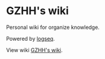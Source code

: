 # GZHH's wiki

Personal wiki for organize knowledge.
  
Powered by [logseq](https://logseq.com/).
 
View wiki [GZHH's wiki](http://logseq.gzhh.tech/).
